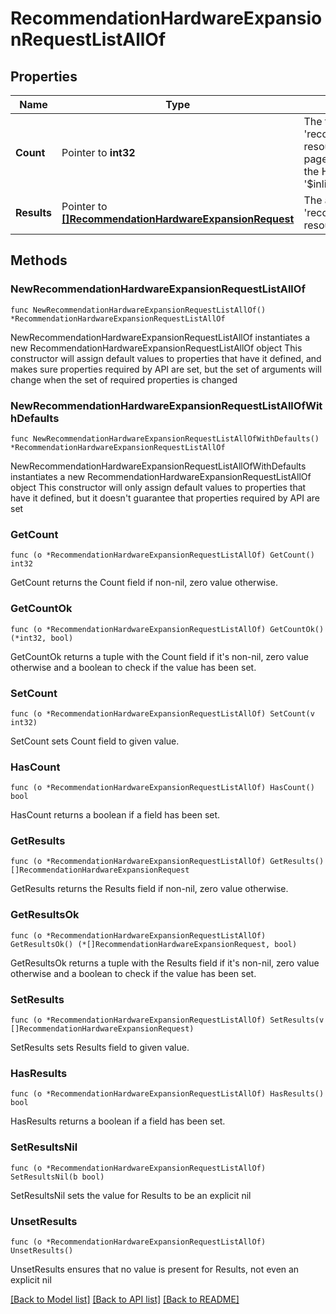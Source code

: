 # RecommendationHardwareExpansionRequestListAllOf

## Properties

Name | Type | Description | Notes
------------ | ------------- | ------------- | -------------
**Count** | Pointer to **int32** | The total number of &#39;recommendation.HardwareExpansionRequest&#39; resources matching the request, accross all pages. The &#39;Count&#39; attribute is included when the HTTP GET request includes the &#39;$inlinecount&#39; parameter. | [optional] 
**Results** | Pointer to [**[]RecommendationHardwareExpansionRequest**](RecommendationHardwareExpansionRequest.md) | The array of &#39;recommendation.HardwareExpansionRequest&#39; resources matching the request. | [optional] 

## Methods

### NewRecommendationHardwareExpansionRequestListAllOf

`func NewRecommendationHardwareExpansionRequestListAllOf() *RecommendationHardwareExpansionRequestListAllOf`

NewRecommendationHardwareExpansionRequestListAllOf instantiates a new RecommendationHardwareExpansionRequestListAllOf object
This constructor will assign default values to properties that have it defined,
and makes sure properties required by API are set, but the set of arguments
will change when the set of required properties is changed

### NewRecommendationHardwareExpansionRequestListAllOfWithDefaults

`func NewRecommendationHardwareExpansionRequestListAllOfWithDefaults() *RecommendationHardwareExpansionRequestListAllOf`

NewRecommendationHardwareExpansionRequestListAllOfWithDefaults instantiates a new RecommendationHardwareExpansionRequestListAllOf object
This constructor will only assign default values to properties that have it defined,
but it doesn't guarantee that properties required by API are set

### GetCount

`func (o *RecommendationHardwareExpansionRequestListAllOf) GetCount() int32`

GetCount returns the Count field if non-nil, zero value otherwise.

### GetCountOk

`func (o *RecommendationHardwareExpansionRequestListAllOf) GetCountOk() (*int32, bool)`

GetCountOk returns a tuple with the Count field if it's non-nil, zero value otherwise
and a boolean to check if the value has been set.

### SetCount

`func (o *RecommendationHardwareExpansionRequestListAllOf) SetCount(v int32)`

SetCount sets Count field to given value.

### HasCount

`func (o *RecommendationHardwareExpansionRequestListAllOf) HasCount() bool`

HasCount returns a boolean if a field has been set.

### GetResults

`func (o *RecommendationHardwareExpansionRequestListAllOf) GetResults() []RecommendationHardwareExpansionRequest`

GetResults returns the Results field if non-nil, zero value otherwise.

### GetResultsOk

`func (o *RecommendationHardwareExpansionRequestListAllOf) GetResultsOk() (*[]RecommendationHardwareExpansionRequest, bool)`

GetResultsOk returns a tuple with the Results field if it's non-nil, zero value otherwise
and a boolean to check if the value has been set.

### SetResults

`func (o *RecommendationHardwareExpansionRequestListAllOf) SetResults(v []RecommendationHardwareExpansionRequest)`

SetResults sets Results field to given value.

### HasResults

`func (o *RecommendationHardwareExpansionRequestListAllOf) HasResults() bool`

HasResults returns a boolean if a field has been set.

### SetResultsNil

`func (o *RecommendationHardwareExpansionRequestListAllOf) SetResultsNil(b bool)`

 SetResultsNil sets the value for Results to be an explicit nil

### UnsetResults
`func (o *RecommendationHardwareExpansionRequestListAllOf) UnsetResults()`

UnsetResults ensures that no value is present for Results, not even an explicit nil

[[Back to Model list]](../README.md#documentation-for-models) [[Back to API list]](../README.md#documentation-for-api-endpoints) [[Back to README]](../README.md)


